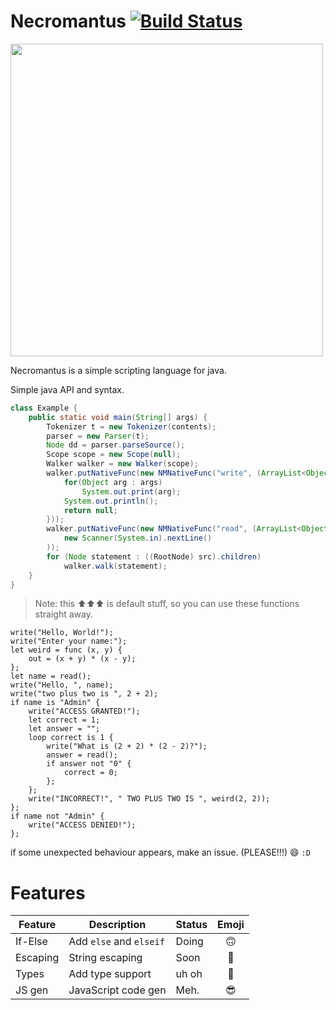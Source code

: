 #  Necromantus [![Build Status](https://travis-ci.org/somerandomdev49/Necromantus.png?branch=master)](https://travis-ci.org/somerandomdev49/Necromantus.png)

<img width="500" height="500" src="https://raw.githubusercontent.com/somerandomdev49/Necromantus/master/NECROMANTUS-LOGO.png"></img>

Necromantus is a simple scripting language for java.

Simple java API and syntax.
```java
class Example {
    public static void main(String[] args) {
        Tokenizer t = new Tokenizer(contents);
        parser = new Parser(t);
        Node dd = parser.parseSource();
        Scope scope = new Scope(null);
        Walker walker = new Walker(scope);
        walker.putNativeFunc(new NMNativeFunc("write", (ArrayList<Object> args) -> {
            for(Object arg : args)
                System.out.print(arg);
            System.out.println();
            return null;
        }));
        walker.putNativeFunc(new NMNativeFunc("read", (ArrayList<Object> args) -> 
            new Scanner(System.in).nextLine()
        ));
        for (Node statement : ((RootNode) src).children)
            walker.walk(statement);
    }
}
```
> Note: this ⬆⬆⬆ is default stuff, so you can use these functions straight away.

```necromantus
write("Hello, World!");
write("Enter your name:");
let weird = func (x, y) {
	out = (x + y) * (x - y);
};
let name = read();
write("Hello, ", name);
write("two plus two is ", 2 + 2);
if name is "Admin" {
	write("ACCESS GRANTED!");
	let correct = 1;
	let answer = "";
	loop correct is 1 {
		write("What is (2 + 2) * (2 - 2)?");
		answer = read();
		if answer not "0" {
			correct = 0;
		};
	};
	write("INCORRECT!", " TWO PLUS TWO IS ", weird(2, 2));
};
if name not "Admin" {
	write("ACCESS DENIED!");
};
```

if some unexpected behaviour appears, make an issue. (PLEASE!!!)
:smile:
`:D`

# Features

| Feature | Description            | Status | Emoji
|---------|------------------------|--------|:------:|
| If-Else | Add `else` and `elseif`|  Doing |   🙃   |
| Escaping| String escaping        |  Soon  |   🤨   |
| Types   | Add type support       |  uh oh |   🤔   |
| JS gen  | JavaScript code gen    |  Meh.  |   😎   |


